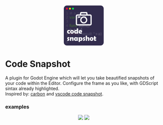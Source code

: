 <p align="center"><img src="addons/code-snapshot/icon.png"/></p>

# Code Snapshot
A plugin for Godot Engine which will let you take beautified snapshots of your code within the Editor.  Configure the frame as you like, with GDScript sintax already highlighted.  
Inspired by: [carbon](https://carbon.now.sh/) and [vscode code snapshot](https://marketplace.visualstudio.com/items?itemName=robertz.code-snapshot#:~:text=Open%20the%20command%20palette%20(Ctrl,button%20to%20save%20the%20screenshot.)).

### examples
<p align="center" width="100%">
  <image src="./imgs/code_snapshot.gif">
  <image src="./imgs/snapshot.png">
</p>

